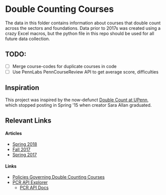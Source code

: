 # Double Counting Courses

The data in this folder contains information about courses that double count
across the sectors and foundations. Data prior to 2017s was created using a
crazy Excel macros, but the python file in this repo should be used for all future
data collection.

## TODO:
- [ ] Merge course-codes for duplicate courses in code
- [ ] Use PennLabs PennCourseReview API to get average score, difficulties

## Inspiration
This project was inspired by the now-defunct
[Double Count at UPenn](http://doublecountatupenn.weebly.com), which stopped
posting in Spring '15 when creator Sara Allan graduated.

## Relevant Links
#### Articles
- [Spring 2018](http://www.thedp.com/article/2017/10/here-are-the-courses-that-double-count-for-the-spring-of-2018)
- [Fall 2017](http://www.thedp.com/article/2017/03/double-count-classes-fall-2017)
- [Spring 2017](http://www.thedp.com/article/2016/10/double-count-classes-spring-2017)

#### Links
- [Policies Governing Double Counting Courses](https://www.college.upenn.edu/double-counting-courses)
- [PCR API Explorer](http://pennlabs.org/console/#depts)
  - [PCR API Docs](https://github.com/dailypenn/data/blob/master/double-count/PCR_API_DOCS.md)

